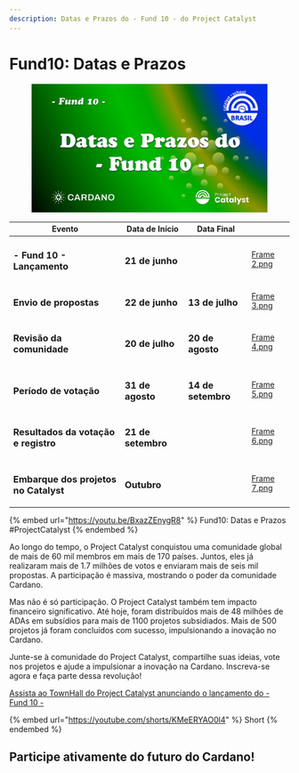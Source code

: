 ```yaml
---
description: Datas e Prazos do - Fund 10 - do Project Catalyst
---
```


# Fund10: Datas e Prazos

<figure><img src="../../.gitbook/assets/[F10] CSBra thumb timeline.png" alt=""><figcaption></figcaption></figure>

<table data-view="cards"><thead><tr><th>Evento</th><th>Data de Início</th><th>Data Final</th><th data-hidden data-card-cover data-type="files"></th></tr></thead><tbody><tr><td><h3>- <strong>Fund 10 - Lançamento</strong></h3></td><td><h3><strong>21 de junho</strong></h3></td><td></td><td><a href="../../.gitbook/assets/Frame 2.png">Frame 2.png</a></td></tr><tr><td><h3><strong>Envio de propostas</strong></h3></td><td><h3><strong>22 de junho</strong> </h3></td><td><h3><strong>13 de julho</strong> </h3></td><td><a href="../../.gitbook/assets/Frame 3.png">Frame 3.png</a></td></tr><tr><td><h3><strong>Revisão da comunidade</strong></h3></td><td><h3><strong>20 de julho</strong> </h3></td><td><h3><strong>20 de agosto</strong></h3></td><td><a href="../../.gitbook/assets/Frame 4.png">Frame 4.png</a></td></tr><tr><td><h3><strong>Período de votação</strong></h3></td><td><h3><strong>31 de agosto</strong></h3></td><td><h3><strong>14 de setembro</strong></h3></td><td><a href="../../.gitbook/assets/Frame 5.png">Frame 5.png</a></td></tr><tr><td><h3>Res<strong>ultados da votação e registro</strong></h3></td><td><h3><strong>21 de setembro</strong></h3></td><td></td><td><a href="../../.gitbook/assets/Frame 6.png">Frame 6.png</a></td></tr><tr><td><h3><strong>Embarque dos projetos no Catalyst</strong></h3></td><td><h3><strong>Outubro</strong></h3></td><td></td><td><a href="../../.gitbook/assets/Frame 7.png">Frame 7.png</a></td></tr></tbody></table>

{% embed url="https://youtu.be/BxazZEnygR8" %}
Fund10: Datas e Prazos #ProjectCatalyst
{% endembed %}

Ao longo do tempo, o Project Catalyst conquistou uma comunidade global de mais de 60 mil membros em mais de 170 países. Juntos, eles já realizaram mais de 1.7 milhões de votos e enviaram mais de seis mil propostas. A participação é massiva, mostrando o poder da comunidade Cardano.

Mas não é só participação. O Project Catalyst também tem impacto financeiro significativo. Até hoje, foram distribuídos mais de 48 milhões de ADAs em subsídios para mais de 1100 projetos subsidiados. Mais de 500 projetos já foram concluídos com sucesso, impulsionando a inovação no Cardano.

Junte-se à comunidade do Project Catalyst, compartilhe suas ideias, vote nos projetos e ajude a impulsionar a inovação na Cardano. Inscreva-se agora e faça parte dessa revolução!

[Assista ao TownHall do Project Catalyst anunciando o lançamento do - Fund 10 - ](https://www.youtube.com/watch?v=tPwBbKl2P5k)

{% embed url="https://youtube.com/shorts/KMeERYAO0l4" %}
Short
{% endembed %}

## Participe ativamente do futuro do Cardano!
